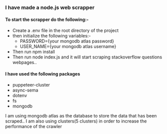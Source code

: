 ### I have made a node.js web scrapper

#### To start the scrapper do the following:- 

* Create a .env file in the root directory of the project
* then initialize the following variables:-
    * PASSWORD={your mongodb atlas password}
    * USER_NAME={your mongodb atlas username}
* Then run npm install
* Then run node index.js and it will start scraping stackoverflow questions webpages..

#### I have used the following packages

* puppeteer-cluster
* async-sema
* dotenv
* fs
* mongodb

I am using mongodb atlas as the database to store the data that has been scraped..
I am also using clusters(5 clusters) in order to increase the performance of the crawler